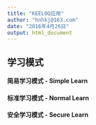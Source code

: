```yaml
---
title: "KEELOQ应用"
author: "hnhkj@163.com"
date: "2016年4月26日"
output: html_document
---
```



## 学习模式


#### 简易学习模式 - Simple Learn


#### 标准学习模式 - Normal Learn

#### 安全学习模式 - Secure Learn

